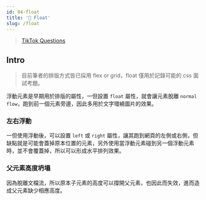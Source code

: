 ```yaml
---
id: 04-float
title: '📜 Float'
slug: /float
---
```


> [TikTok Questions](../Interview/Jobs/00-tiktok.md/#html--css)

## Intro

> 目前筆者的排版方式皆已採用 flex or grid，float 僅用於記錄可能的 css 面試考題。

浮動元素是早期用於排版的屬性，一但設置 `float` 屬性，就會讓元素脫離 `normal flow`，跑到前一個元素旁邊，因此多用於文字環繞圖片的效果。

### 左右浮動

一但使用浮動後，可以設置 `left` 或 `right` 屬性，讓其跑到網頁的左側或右側，但缺點就是可能會蓋掉原本位置的元素，另外使用當浮動元素碰到另一個浮動元素時，並不會覆蓋掉，所以可以形成水平排列效果。

### 父元素高度坍塌

因為脫離文檔流，所以原本子元素的高度可以撐開父元素，也因此而失效，進而造成父元素缺少相應高度。
